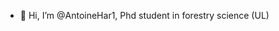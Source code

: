 - 👋 Hi, I’m @AntoineHar1, Phd student in forestry science (UL)

<!---
AntoineHar1/AntoineHar1 is a ✨ special ✨ repository because its `README.md` (this file) appears on your GitHub profile.
You can click the Preview link to take a look at your changes.
--->
